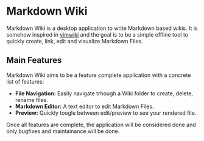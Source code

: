 # Markdown Wiki

Markdown Wiki is a desktop application to write Markdown based wikis. It is somehow inspired in [vimwiki](https://vimwiki.github.io/) and the
goal is to be a simple offline tool to quickly create, link, edit and visualize Markdown Files.


## Main Features

Markdown Wiki aims to be a feature complete application with a concrete list of features:

  - **File Navigation:** Easily navigate trhough a Wiki folder to create, delete, rename files.
  - **Markdown Editor:** A text editor to edit Markdown Files.
  - **Preview:** Quickly toogle between edit/preview to see your rendered file.

Once all features are complete, the application will be considered done and only bugfixes and maintainance will be done.


